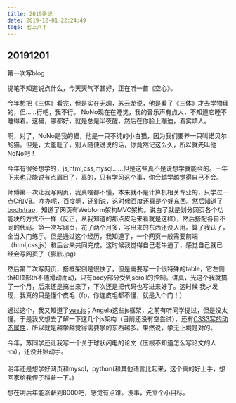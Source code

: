 ```yaml
---
title: 2019杂记
date: 2019-12-01 22:24:49
tags: 七上八下
---
```


## 20191201

第一次写blog

提笔不知道说点什么，今天天气不甚好，正在听一首《空心》。       

今年想把《三体》看完，但是实在无趣，苏云龙说，他是看了《三体》才去学物理的，但……行吧，我不行。
NoNo现在在睡觉，我的音乐声有点大，不知道它睡不睡得着。这猫，哪都好，就是总是半夜醒，然后在你脸上蹦迪，着实烦人。

啊，对了，NoNo是我的猫，他是一只不纯的小白猫，因为我们要养一只叫诺贝尔的猫。但是，太羞耻了，别人随便说说的话，你竟然记这么久，所以就先叫他NoNo吧！

今年有很多想学的，js,html,css,mysql……但是这些真不是说想学就能会的。一年下来也只能说有点眉目了，真的，只有学习这个事，你会越学越觉得自己不会。

师傅第一次让我写网页，我真啥都不懂，本来就不是计算机相关专业的，只学过一点C和VB。咋办呢，百度啊，还别说，这时候百度还真是个好东西。然后知道了[bootstrap](https://www.bootcss.com/)，知道了网页有Webform架构MVC架构。说白了就是划分网页各个功能块的方式不一样（反正，从我知道的那点皮毛来看就是这样），然后搭配各自不同的代码。第一次写网页，花了两个月多，写出来的东西还没人用。算了我认了，全当入门练手。但是通过这个经历，我知道了，一个网页一般需要前端（html,css,js）和后台来共同完成。这时候我觉得自己老牛逼了，感觉自己就已经会写网页了（膨胀.jpg）

然后第二次写网页，搭框架倒是很快了，但是需要写一个很特殊的table，它左侧th和顶部th不随滑动而动，只有body部分受到scroll的控制。讲真，光这个我就搞了一个月，后来还是搞出来了，下次还是把代码也写进来好了。这时候 我才发现，我真的只是懂个皮毛（fp，你连皮毛都不懂，就是入个门！）

通过这个，我又知道了[vue.js](https://cn.vuejs.org/)；Angela这些js框架，之前有听同学提过，但是没太懂。于是我又想去了解一下这几个js架构（目前还没有空尝试），还有<u>CSS3写的动态属性</u>，所以就是越学越觉得需要学的东西越多。果然说，学无止境是对的。

今年，苏同学还让我写一个关于球状闪电的论文（压根不知道怎么写论文的人👈），还没开始动手。

明年还是想学好网页和mysql，python(和其他语言比起来，这个真的好上手，想回家给我侄子科普一下。)

想在明后年能涨薪到8000吧，感觉有点难。没事，先立个小目标。










